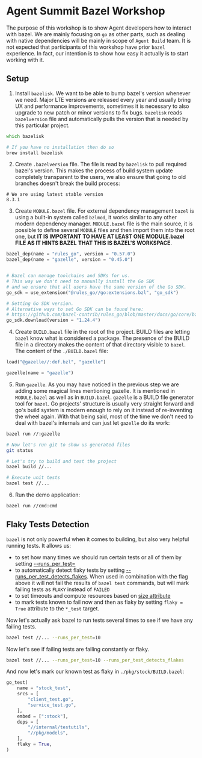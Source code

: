 # Agent Summit Bazel Workshop #

The purpose of this workshop is to show Agent developers
how to interact with bazel. We are mainly focusing on
`go` as other parts, such as dealing with native dependencies
will be mainly in scope of `Agent Build` team. It is not expected
that participants of this workshop have prior `bazel` experience. 
In fact, our intention is to show how easy it actually is to start
working with it.


## Setup ##
1. Install `bazelisk`. We want to be able to bump bazel's version whenever we need.
Major LTE versions are released every year and usually bring
UX and performance improvements, sometimes it is necessary to also upgrade to
new patch or minor versions to fix bugs. `bazelisk` reads `bazelversion` file
and automatically pulls the version that is needed by this particular project.
```zsh
which bazelisk

# If you have no installation then do so
brew install bazelisk
```

2. Create `.bazelversion` file. The file is read by `bazelisk` to pull
required bazel's version. This makes the process of build system update 
completely transparent to the users, we also ensure that going to old
branches doesn't break the build process:
```
# We are using latest stable version
8.3.1
```

3. Create `MODULE.bazel` file. For external dependency management `bazel`
is using a built-in system called `bzlmod`, it works similar to any other
modern dependency manager. `MODULE.bazel` file is the main source, it is
possible to define several `MODULE` files and then import them into the root one,
but **IT IS IMPORTANT TO HAVE AT LEAST ONE MODULE.bazel FILE AS IT HINTS BAZEL**
**THAT THIS IS BAZEL'S WORKSPACE**.

```python
bazel_dep(name = "rules_go", version = "0.57.0")
bazel_dep(name = "gazelle", version = "0.45.0")


# Bazel can manage toolchains and SDKs for us.
# This way we don't need to manually install the Go SDK
# and we ensure that all users have the same version of the Go SDK.
go_sdk = use_extension("@rules_go//go:extensions.bzl", "go_sdk")

# Setting Go SDK version.
# Alternative ways to set Go SDK can be found here:
# https://github.com/bazel-contrib/rules_go/blob/master/docs/go/core/bzlmod.md#go-sdks
go_sdk.download(version = "1.24.4")
```
4. Create `BUILD.bazel` file in the root of the project. BUILD files are 
letting `bazel` know what is considered a package. The presence of the BUILD file
in a directory makes the content of that directory visible to `bazel`. The content of
the `./BUILD.bazel` file:
```python
load("@gazelle//:def.bzl", "gazelle")

gazelle(name = "gazelle")
```

5. Run `gazelle`. As you may have noticed in the previous step we are adding some
magical lines mentioning gazelle. It is mentioned in `MODULE.bazel` as well as in `BUILD.bazel`.
`gazelle` is a BUILD file generator tool for `bazel`. Go projects' structure is usually very
straight forward and go's build system is modern enough to rely on it instead of re-inventing 
the wheel again. With that being said, most of the time we don't need to deal with bazel's internals
and can just let `gazelle` do its work:
```zsh
bazel run //:gazelle

# Now let's run git to show us generated files
git status

# Let's try to build and test the project
bazel build //...

# Execute unit tests
bazel test //...
```

6. Run the demo application:
```zsh
bazel run //cmd:cmd
```

## Flaky Tests Detection ##
`bazel` is not only powerful when it comes to building, but also very helpful running
tests. It allows us:
- to set how many times we should run certain tests or all of them by setting [--runs_per_test=](https://bazel.build/reference/command-line-reference#flag--runs_per_test)
- to automatically detect flaky tests by setting [--runs_per_test_detects_flakes](https://bazel.build/reference/command-line-reference#flag--runs_per_test_detects_flakes). When used in combination with the flag above it will not fail the results of `bazel test` commands,
but will mark failing tests as `FLAKY` instead of `FAILED`
- to set timeouts and compute resources based on [size attribute](https://bazel.build/reference/be/common-definitions#common-attributes-tests)
- to mark tests known to fail now and then as flaky by setting `flaky = True` attribute to the `*_test` target. 

Now let's actually ask bazel to run tests several times to see if we have any failing tests.
```zsh
bazel test //... --runs_per_test=10
```

Now let's see if failing tests are failing constantly or flaky.
```zsh
bazel test //... --runs_per_test=10 --runs_per_test_detects_flakes
```

And now let's mark our known test as flaky in `./pkg/stock/BUILD.bazel`:
```python
go_test(
    name = "stock_test",
    srcs = [
        "client_test.go",
        "service_test.go",
    ],
    embed = [":stock"],
    deps = [
        "//internal/testutils",
        "//pkg/models",
    ],
    flaky = True,
)
```
